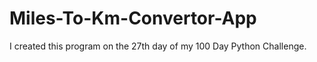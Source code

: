 # Miles-To-Km-Convertor-App

I created this program on the 27th day of my 100 Day Python Challenge.
